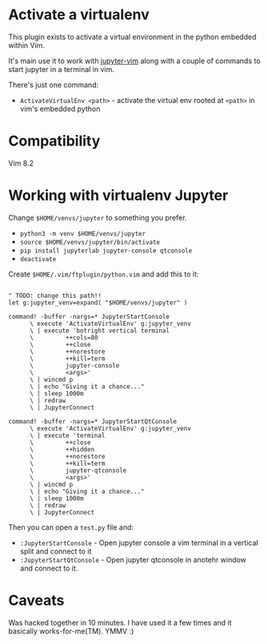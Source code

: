 # Activate a virtualenv

This plugin exists to activate a virtual environment in the python embedded
within Vim.

It's main use it to work with
[jupyter-vim](https://github.com/jupyter-vim/jupyter-vim) along with a couple of
commands to start jupyter in a terminal in vim.

There's just one command:

* `ActivateVirtualEnv <path>` - activate the virtual env rooted at `<path>` in
  vim's embedded python
  
# Compatibility

Vim 8.2

# Working with virtualenv Jupyter

Change `$HOME/venvs/jupyter` to something you prefer.

* `python3 -m venv $HOME/venvs/jupyter`
* `source $HOME/venvs/jupyter/bin/activate`
* `pip install jupyterlab jupyter-console qtconsole`
* `deactivate`

Create `$HOME/.vim/ftplugin/python.vim` and add this to it:

```viml

" TODO: change this path!!
let g:jupyter_venv=expand( "$HOME/venvs/jupyter" )

command! -buffer -nargs=* JupyterStartConsole
      \ execute 'ActivateVirtualEnv' g:jupyter_venv
      \ | execute 'botright vertical terminal
      \         ++cols=80
      \         ++close
      \         ++norestore
      \         ++kill=term
      \         jupyter-console
      \         <args>'
      \ | wincmd p
      \ | echo "Giving it a chance..."
      \ | sleep 1000m
      \ | redraw
      \ | JupyterConnect

command! -buffer -nargs=* JupyterStartQtConsole
      \ execute 'ActivateVirtualEnv' g:jupyter_venv
      \ | execute 'terminal
      \         ++close
      \         ++hidden
      \         ++norestore
      \         ++kill=term
      \         jupyter-qtconsole
      \         <args>'
      \ | wincmd p
      \ | echo "Giving it a chance..."
      \ | sleep 1000m
      \ | redraw
      \ | JupyterConnect
```

Then you can open a `test.py` file and:

* `:JupyterStartConsole` - Open jupyter console a vim terminal in a vertical
  split and connect to it
* `:JupyterStartQtConsole` - Open jupyter qtconsole in anotehr window and
  connect to it.

# Caveats

Was hacked together in 10 minutes. I have used it a few times and it basically
works-for-me(TM). YMMV :)
